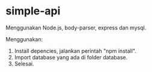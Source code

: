 # simple-api
Menggunakan Node.js, body-parser, express dan mysql.

Menggunakan:
1. Install depencies, jalankan perintah "npm install".
2. Import database yang ada di folder database.
3. Selesai.
